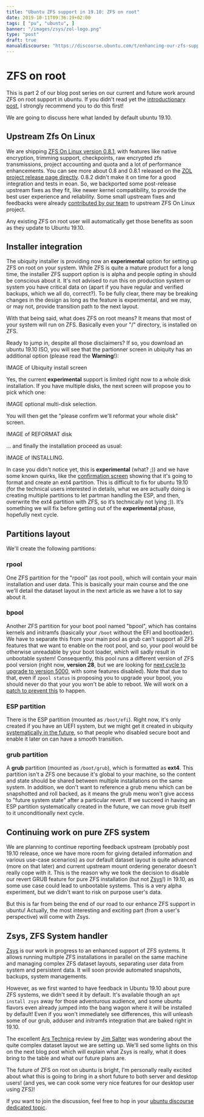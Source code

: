 ```yaml
---
title: "Ubuntu ZFS support in 19.10: ZFS on root"
date: 2019-10-11T09:36:19+02:00
tags: [ "pu", "ubuntu", ]
banner: "/images/zsys/zol-logo.png"
type: "post"
draft: true
manualdiscourse: "https://discourse.ubuntu.com/t/enhancing-our-zfs-support-on-ubuntu-19-10-an-introduction/12130"
---
```


# ZFS on root

This is part 2 of our blog post series on our current and future work around ZFS on root support in ubuntu. If you didn't read yet the [introductionary post](/2019/08/06/ubuntu-zfs-support-in-19.10-introduction/), I strongly recommend you to do this first!

We are going to discuss here what landed by default ubuntu 19.10.

## Upstream Zfs On Linux

We are shipping [ZFS On Linux version 0.8.1](https://launchpad.net/ubuntu/eoan/+source/zfs-linux), with features like native encryption, trimming support, checkpoints, raw encrypted zfs transmissions, project accounting and quota and a lot of performance enhancements. You can see more about 0.8 and 0.8.1 released on the [ZOL project release page directly](https://github.com/zfsonlinux/zfs/releases). 0.8.2 didn't make it on time for a good integration and tests in eoan. So, we backported some post-release upstream fixes as they fit, like newer kernel compatibility, to provide the best user experience and reliability. Some small upstream fixes and feedbacks were already [contributed by our team](https://github.com/zfsonlinux/zfs/commit/8ae8b2a1445bcccee1bb8ee7d4886f30050f6f53) to upstream ZFS On Linux project.

Any existing ZFS on root user will automatically get those benefits as soon as they update to Ubuntu 19.10.

## Installer integration

The ubiquity installer is providing now an **experimental** option for setting up ZFS on root on your system. While ZFS is quite a mature product for a long time, the installer ZFS support option is is alpha and people opting in should be conscious about it. It's not advised to run this on production system or system you have critical data on (apart if you have regular and verified backups, which we all do, correct?). To be fully clear, there may be breaking changes in the design as long as the feature is experimental, and we may, or may not, provide transition path to the next layout.

With that being said, what does ZFS on root means? It means that most of your system will run on ZFS. Basically even your "/" directory, is installed on ZFS.

Ready to jump in, despite all those disclaimers? If so, you download an ubuntu 19.10 ISO, you will see that the partionner screen in ubiquity has an additional option (please read the **Warning**!):

IMAGE of Ubiquity install screen

Yes, the current **experimental** support is limited right now to a whole disk installation. If you have multiple disks, the next screen will propose you to pick which one:

IMAGE optional multi-disk selection.

You will then get the "please confirm we'll reformat your whole disk" screen.

IMAGE of REFORMAT disk

… and finally the installation proceed as usual:

IMAGE of INSTALLING.

In case you didn't notice yet, this is **experimental** (what? ;)) and we have some known quirks, like the [confirmation screen](https://bugs.launchpad.net/ubuntu/+source/ubiquity/+bug/1847719) showing that it's going to format and create an ext4 partition. This is difficult to fix for ubuntu 19.10 (for the technical users interested in details, what we are actually doing is creating multiple partitions to let partman handling the ESP, and then, overwrite the ext4 partition with ZFS, so it’s technically not lying ;)). It’s something we will fix before getting out of the **experimental** phase, hopefully next cycle.

## Partitions layout

We'll create the following partitions:

### rpool

One ZFS partition for the "rpool" (as root pool), which will contain your main installation and user data. This is basically your main course and the one we'll detail the dataset layout in the next article as we have a lot to say about it.

### bpool

Another ZFS partition for your boot pool named "bpool", which has contains kernels and initramfs (basically your `/boot` without the EFI and bootloader). We have to separate this from your main pool as grub can't support all ZFS features that we want to enable on the root pool, and so, your pool would be otherwise unreadable by your boot loader, which will sadly result in unbootable system! Consequently, this pool runs a different version of ZFS pool version (right now, **version 28**, but we are looking for [next cycle to upgrade to version 5000](https://github.com/orgs/ubuntu/projects/1#card-27647903), with some features disabled). Note that due to that, even if `zpool status` is proposing you to upgrade your bpool, you should never do that your you won't be able to reboot. We will work on a [patch to prevent this](https://bugs.launchpad.net/ubuntu/+source/zfs-linux/+bug/1847389) to happen.

### ESP partition

There is the ESP partition (mounted as `/boot/efi`). Right now, it's only created if you have an UEFI system, but we might get it created in ubiquity [systematically in the future](https://bugs.launchpad.net/ubuntu/+source/ubiquity/+bug/1847721), so that people who disabled secure boot and enable it later on can have a smooth transition.

### grub partition

A **grub** partition (mounted as `/boot/grub`), which is formatted as **ext4**. This partition isn't a ZFS one because it's global to your machine, so the content and state should be shared between multiple installations on the same system. In addition, we don't want to reference a grub menu which can be snapshotted and roll backed, as it means the grub menu won't give access to "future system state" after a particular revert. If we succeed in having an ESP partition systematically created in the future, we can move grub itself to it unconditionally next cycle.

## Continuing work on pure ZFS system

We are planning to continue reporting feedback upstream (probably post 19.10 release, once we have more room for giving detailed information and various use-case scenarios) as our default dataset layout is quite advanced (more on that later) and current upstream mount ordering generator doesn't really cope with it. This is the reason why we took the decision to disable our revert GRUB feature for pure ZFS installation (but not [Zsys](https://github.com/ubuntu/zsys)!) in 19.10, as some use case could lead to unbootable systems. This is a very alpha experiment, but we didn't want to risk on purpose user's data.

But this is far from being the end of our road to our enhance ZFS support in ubuntu! Actually, the most interesting and exciting part (from a user's perspective) will come with Zsys.

## Zsys, ZFS System handler

[Zsys](https://github.com/ubuntu/zsys) is our work in progress to an enhanced support of ZFS systems. It allows running multiple ZFS installations in parallel on the same machine and managing complex ZFS dataset layouts, separating user data from system and persistent data. It will soon provide automated snapshots, backups, system managements.

However, as we first wanted to have feedback in Ubuntu 19.10 about pure ZFS systems, we didn't seed it by default. It's available though an `apt install zsys` away for those adventurous audience, and some ubuntu flavors even already jumped into the bang wagon where it will be installed by default! Even if you won't immediately see differences, this will unleash some of our grub, adduser and initramfs integration that are baked right in 19.10.

The excellent [Ars Technica](https://arstechnica.com/information-technology/2019/10/a-detailed-look-at-ubuntus-new-experimental-zfs-installer/) review by [Jim Salter](https://twitter.com/jrssnet) was wondering about the quite complex dataset layout we are setting up. We'll sed some lights on this on the next blog post which will explain what Zsys is really, what it does bring to the table and what our future plans are.

The future of ZFS on root on ubuntu is bright, I'm personally really excited about what this is going to bring in a short future to both server and desktop users! (and yes, we can cook some very nice features for our desktop user using ZFS)!

If you want to join the discussion, feel free to hop in your [ubuntu discourse dedicated topic](https://discourse.ubuntu.com/t/enhancing-our-zfs-support-on-ubuntu-19-10-an-introduction/12130).
